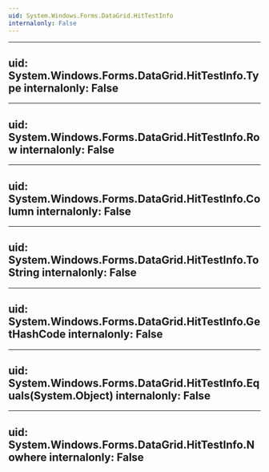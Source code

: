 ```yaml
---
uid: System.Windows.Forms.DataGrid.HitTestInfo
internalonly: False
---
```


---
uid: System.Windows.Forms.DataGrid.HitTestInfo.Type
internalonly: False
---

---
uid: System.Windows.Forms.DataGrid.HitTestInfo.Row
internalonly: False
---

---
uid: System.Windows.Forms.DataGrid.HitTestInfo.Column
internalonly: False
---

---
uid: System.Windows.Forms.DataGrid.HitTestInfo.ToString
internalonly: False
---

---
uid: System.Windows.Forms.DataGrid.HitTestInfo.GetHashCode
internalonly: False
---

---
uid: System.Windows.Forms.DataGrid.HitTestInfo.Equals(System.Object)
internalonly: False
---

---
uid: System.Windows.Forms.DataGrid.HitTestInfo.Nowhere
internalonly: False
---

